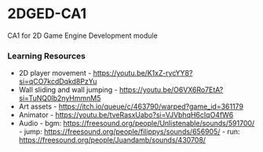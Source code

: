 # 2DGED-CA1
CA1 for 2D Game Engine Development module

### Learning Resources
* 2D player movement - https://youtu.be/K1xZ-rycYY8?si=qCO7kcdDqkd8PzYu
* Wall sliding and wall jumping - https://youtu.be/O6VX6Ro7EtA?si=TuNQ0lb2nyHmmnM5
* Art assets - https://itch.io/queue/c/463790/warped?game_id=361179 
* Animator - https://youtu.be/tveRasxUabo?si=VJVbhqH6cIqO4fW6
* Audio - bgm: https://freesound.org/people/Unlistenable/sounds/591700/
        - jump: https://freesound.org/people/filippys/sounds/656905/
        - run: https://freesound.org/people/Juandamb/sounds/430708/
